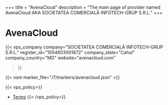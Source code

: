 +++
title = "AvenaCloud"
description = "The main page of provider named AvenaCloud AKA SOCIETATEA COMERCIALĂ INFOTECH-GRUP S.R.L."
+++

# AvenaCloud

{{< vps_company
company="SOCIETATEA COMERCIALĂ INFOTECH-GRUP S.R.L."
register_id="1004603001872"
company_state="Cahul"
company_country="MD"
website="avenacloud.com"
>}}

{{< osm marker_file="/7/markers/avenacloud.json" >}}

{{< vps_policy>}}
* [Terms](https://avenacloud.com/terms-of-service/)
{{< /vps_policy>}}
